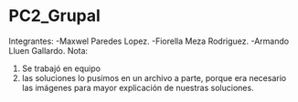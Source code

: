 # PC2_Grupal
Integrantes:
      -Maxwel Paredes Lopez.
      -Fiorella Meza Rodriguez.
      -Armando Lluen Gallardo.
Nota:
1) Se trabajó en equipo
2) las soluciones lo pusimos en un archivo a parte,
   porque era necesario las imágenes para mayor explicación de nuestras soluciones.
 
